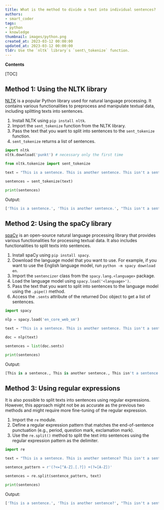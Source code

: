 ```yaml
---
title: What is the method to divide a text into individual sentences?
authors:
- smart_coder
tags:
- python
- knowledge
thumbnail: images/python.png
created_at: 2023-03-12 00:00:00
updated_at: 2023-03-12 00:00:00
tldr: Use the `nltk` library`s `sent\_tokenize` function.
---
```


**Contents**

[TOC]

## Method 1: Using the NLTK library

[NLTK](https://www.nltk.org/) is a popular Python library used for natural language processing. It contains various functionalities to preprocess and manipulate textual data, including splitting texts into sentences.

1. Install NLTK using `pip install nltk`.
2. Import the `sent_tokenize` function from the NLTK library.
3. Pass the text that you want to split into sentences to the `sent_tokenize` function.
4. `sent_tokenize` returns a list of sentences.

```python
import nltk
nltk.download('punkt') # necessary only the first time

from nltk.tokenize import sent_tokenize

text = "This is a sentence. This is another sentence. This isn't a sentence."

sentences = sent_tokenize(text)

print(sentences)
```

Output:
```python
['This is a sentence.', 'This is another sentence.', "This isn't a sentence."]
```


## Method 2: Using the spaCy library

[spaCy](https://spacy.io/) is an open-source natural language processing library that provides various functionalities for processing textual data. It also includes functionalities to split texts into sentences.

1. Install spaCy using `pip install spacy`.
2. Download the language model that you want to use. For example, if you want to use the English language model, run `python -m spacy download en`.
3. Import the `sentencizer` class from the `spacy.lang.<language>` package.
4. Load the language model using `spacy.load('<language>')`.
5. Pass the text that you want to split into sentences to the language model using the `.pipe()` method.
6. Access the `.sents` attribute of the returned Doc object to get a list of sentences.

```python
import spacy

nlp = spacy.load('en_core_web_sm')

text = "This is a sentence. This is another sentence. This isn't a sentence."

doc = nlp(text)

sentences = list(doc.sents)

print(sentences)
```

Output:
```python
[This is a sentence., This is another sentence., This isn't a sentence.]
```


## Method 3: Using regular expressions

It is also possible to split texts into sentences using regular expressions. However, this approach might not be as accurate as the previous two methods and might require more fine-tuning of the regular expression.

1. Import the `re` module.
2. Define a regular expression pattern that matches the end-of-sentence punctuation (e.g., period, question mark, exclamation mark).
3. Use the `re.split()` method to split the text into sentences using the regular expression pattern as the delimiter.

```python
import re

text = "This is a sentence. This is another sentence? This isn't a sentence!"

sentence_pattern = r'(?<=[^A-Z].[.?]) +(?=[A-Z])'

sentences = re.split(sentence_pattern, text)

print(sentences)
```

Output:
```python
['This is a sentence.', 'This is another sentence?', "This isn't a sentence!"]
```
